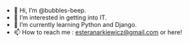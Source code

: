 - 👋 Hi, I’m @bubbles-beep.
- 👀 I’m interested in getting into IT.
- 🌱 I’m currently learning Python and Django.
- 📫 How to reach me : esteranarkiewicz@gmail.com or here!


